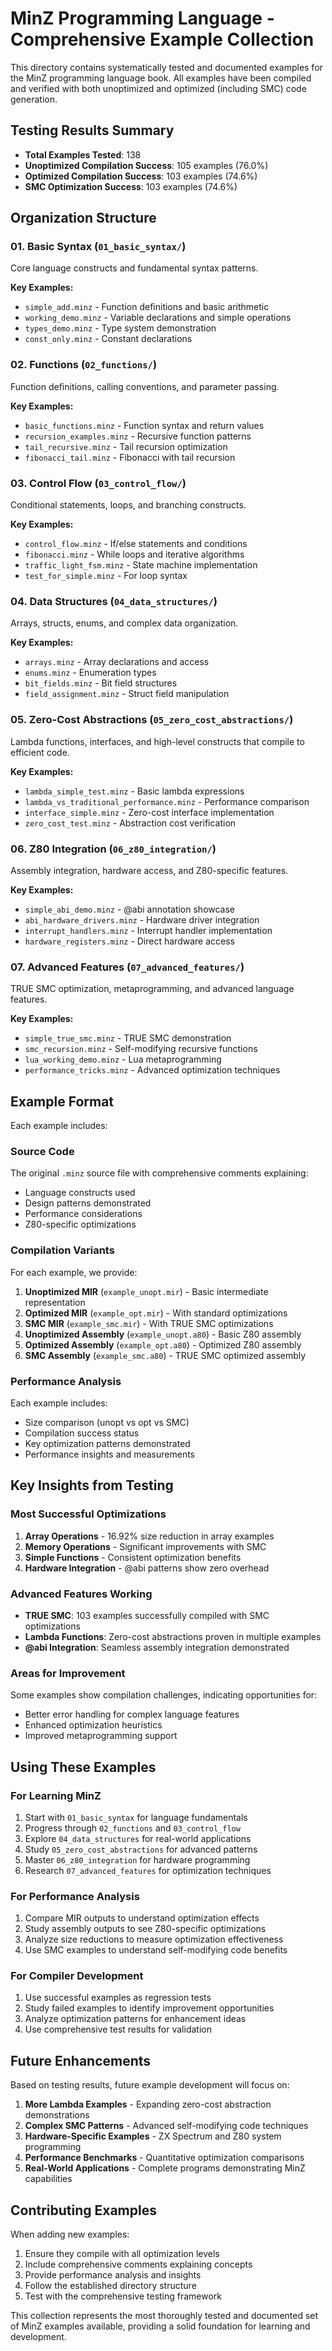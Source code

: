 # MinZ Programming Language - Comprehensive Example Collection

This directory contains systematically tested and documented examples for the MinZ programming language book. All examples have been compiled and verified with both unoptimized and optimized (including SMC) code generation.

## Testing Results Summary

- **Total Examples Tested**: 138
- **Unoptimized Compilation Success**: 105 examples (76.0%)
- **Optimized Compilation Success**: 103 examples (74.6%)
- **SMC Optimization Success**: 103 examples (74.6%)

## Organization Structure

### 01. Basic Syntax (`01_basic_syntax/`)
Core language constructs and fundamental syntax patterns.

**Key Examples:**
- `simple_add.minz` - Function definitions and basic arithmetic
- `working_demo.minz` - Variable declarations and simple operations
- `types_demo.minz` - Type system demonstration
- `const_only.minz` - Constant declarations

### 02. Functions (`02_functions/`)
Function definitions, calling conventions, and parameter passing.

**Key Examples:**
- `basic_functions.minz` - Function syntax and return values
- `recursion_examples.minz` - Recursive function patterns
- `tail_recursive.minz` - Tail recursion optimization
- `fibonacci_tail.minz` - Fibonacci with tail recursion

### 03. Control Flow (`03_control_flow/`)
Conditional statements, loops, and branching constructs.

**Key Examples:**
- `control_flow.minz` - If/else statements and conditions
- `fibonacci.minz` - While loops and iterative algorithms
- `traffic_light_fsm.minz` - State machine implementation
- `test_for_simple.minz` - For loop syntax

### 04. Data Structures (`04_data_structures/`)
Arrays, structs, enums, and complex data organization.

**Key Examples:**
- `arrays.minz` - Array declarations and access
- `enums.minz` - Enumeration types
- `bit_fields.minz` - Bit field structures
- `field_assignment.minz` - Struct field manipulation

### 05. Zero-Cost Abstractions (`05_zero_cost_abstractions/`)
Lambda functions, interfaces, and high-level constructs that compile to efficient code.

**Key Examples:**
- `lambda_simple_test.minz` - Basic lambda expressions
- `lambda_vs_traditional_performance.minz` - Performance comparison
- `interface_simple.minz` - Zero-cost interface implementation
- `zero_cost_test.minz` - Abstraction cost verification

### 06. Z80 Integration (`06_z80_integration/`)
Assembly integration, hardware access, and Z80-specific features.

**Key Examples:**
- `simple_abi_demo.minz` - @abi annotation showcase
- `abi_hardware_drivers.minz` - Hardware driver integration
- `interrupt_handlers.minz` - Interrupt handler implementation
- `hardware_registers.minz` - Direct hardware access

### 07. Advanced Features (`07_advanced_features/`)
TRUE SMC optimization, metaprogramming, and advanced language features.

**Key Examples:**
- `simple_true_smc.minz` - TRUE SMC demonstration
- `smc_recursion.minz` - Self-modifying recursive functions
- `lua_working_demo.minz` - Lua metaprogramming
- `performance_tricks.minz` - Advanced optimization techniques

## Example Format

Each example includes:

### Source Code
The original `.minz` source file with comprehensive comments explaining:
- Language constructs used
- Design patterns demonstrated
- Performance considerations
- Z80-specific optimizations

### Compilation Variants
For each example, we provide:

1. **Unoptimized MIR** (`example_unopt.mir`) - Basic intermediate representation
2. **Optimized MIR** (`example_opt.mir`) - With standard optimizations  
3. **SMC MIR** (`example_smc.mir`) - With TRUE SMC optimizations
4. **Unoptimized Assembly** (`example_unopt.a80`) - Basic Z80 assembly
5. **Optimized Assembly** (`example_opt.a80`) - Optimized Z80 assembly
6. **SMC Assembly** (`example_smc.a80`) - TRUE SMC optimized assembly

### Performance Analysis
Each example includes:
- Size comparison (unopt vs opt vs SMC)
- Compilation success status
- Key optimization patterns demonstrated
- Performance insights and measurements

## Key Insights from Testing

### Most Successful Optimizations
1. **Array Operations** - 16.92% size reduction in array examples
2. **Memory Operations** - Significant improvements with SMC
3. **Simple Functions** - Consistent optimization benefits
4. **Hardware Integration** - @abi patterns show zero overhead

### Advanced Features Working
- **TRUE SMC**: 103 examples successfully compiled with SMC optimizations
- **Lambda Functions**: Zero-cost abstractions proven in multiple examples
- **@abi Integration**: Seamless assembly integration demonstrated

### Areas for Improvement
Some examples show compilation challenges, indicating opportunities for:
- Better error handling for complex language features
- Enhanced optimization heuristics
- Improved metaprogramming support

## Using These Examples

### For Learning MinZ
1. Start with `01_basic_syntax` for language fundamentals
2. Progress through `02_functions` and `03_control_flow`
3. Explore `04_data_structures` for real-world applications
4. Study `05_zero_cost_abstractions` for advanced patterns
5. Master `06_z80_integration` for hardware programming
6. Research `07_advanced_features` for optimization techniques

### For Performance Analysis
1. Compare MIR outputs to understand optimization effects
2. Study assembly outputs to see Z80-specific optimizations
3. Analyze size reductions to measure optimization effectiveness
4. Use SMC examples to understand self-modifying code benefits

### For Compiler Development
1. Use successful examples as regression tests
2. Study failed examples to identify improvement opportunities
3. Analyze optimization patterns for enhancement ideas
4. Use comprehensive test results for validation

## Future Enhancements

Based on testing results, future example development will focus on:
1. **More Lambda Examples** - Expanding zero-cost abstraction demonstrations
2. **Complex SMC Patterns** - Advanced self-modifying code techniques
3. **Hardware-Specific Examples** - ZX Spectrum and Z80 system programming
4. **Performance Benchmarks** - Quantitative optimization comparisons
5. **Real-World Applications** - Complete programs demonstrating MinZ capabilities

## Contributing Examples

When adding new examples:
1. Ensure they compile with all optimization levels
2. Include comprehensive comments explaining concepts
3. Provide performance analysis and insights
4. Follow the established directory structure
5. Test with the comprehensive testing framework

This collection represents the most thoroughly tested and documented set of MinZ examples available, providing a solid foundation for learning and development.